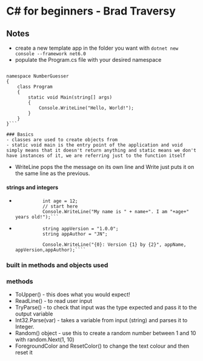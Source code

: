 # C# for beginners - Brad Traversy

## Notes

- create a new template app in the folder you want with `dotnet new console --framework net6.0`
- populate the Program.cs file with your desired namespace

````using System;

namespace NumberGuesser
{
    class Program
    {
        static void Main(string[] args)
        {
            Console.WriteLine("Hello, World!");
        }
    }
}```

### Basics
- classes are used to create objects from
- static void main is the entry point of the application and void simply means that it doesn't return anything and static means we don't have instances of it, we are referring just to the function itself
````

- WriteLine pops the the message on its own line and Write just puts it on the same line as the previous.

#### strings and integers

- ````string name = "Jo";
            int age = 12;
            // start here
            Console.WriteLine("My name is " + name+". I am "+age+" years old!");```
  ````

- `````string appName = "Number Guesser";
            string appVersion = "1.0.0";
            string appAuthor = "JN";

            Console.WriteLine("{0}: Version {1} by {2}", appName, appVersion,appAuthor);````
  `````

### built in methods and objects used

### methods

- ToUpper() - this does what you would expect!
- ReadLine() - to read user input
- TryParse() - to check that input was the type expected and pass it to the output variable
- Int32.Parse(var) - takes a variable from input (string) and parses it to Integer.
- Random() object - use this to create a random number between 1 and 10 with random.Next(1, 10)
- ForegroundColor and ResetColor() to change the text colour and then reset it
